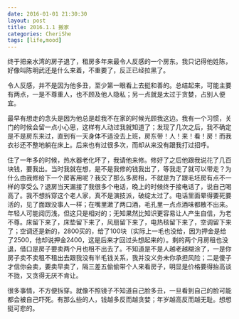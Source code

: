```yaml
---
date: 2016-01-01 21:30:30
layout: post
title: 2016.1.1 搬家
categories: CheriShe
tags: [life,mood]
---
```


终于把亲水湾的房子退了，租房多年来最令人反感的一个房东。我只记得他姓陈，好像叫陈明武还是什么来着，不重要了，反正已经拉黑了。

令人反感，并不是因为他多丑，至少第一眼看上去挺和善的。总结起来，可能主要有两点，一是不尊重人，也不顾及他人隐私；另一点就是太过于贪婪，占别人便宜。

<!-- more -->

最早有想走的念头是因为他总是趁我不在家的时候光顾我这边。我有一个习惯，关门的时候会留一点小心思，这样有人动过我就知道了；发现了几次之后，我不确定是不是房东来过，直到有一天身体不适没去上班，房东带！人！来！看！房！而我衣衫还不整地躺在床上。后来也有过很多次，而却从来没有跟我打过招呼。

住了一年多的时候，热水器老化坏了，我请他来修。修好了之后他跟我说花了几百块钱，要我出。当时我就在想，是不是我修的钱我出了，等我走了就可以带走？为什么由我修给下一个房客用呢？我交了那么多房租，不就是为了跟毛坯房有点不一样的享受么？退房当天漏接了我很多个电话，晚上的时候终于接电话了，说自己喝高了。我不想拆穿这个老人家，真不是演技派，破绽太过了。电话里面晕得要死要活的，见了面跟没事人一样；在嘴里漱了两口酒，毛孔里一点点酒味都散不出来。年轻人可能阅历浅，但这只是相对的；无知果然比知识更容易让人产生自信，为老不尊。床留下来了，床垫留下来了，风扇留下来了，电热毯留下来了，空调留下来了；空调还是新的，2800买的，给了100块（实际上一毛也没给，因为押金是给了2500，他却说押金2400，这是后来才回过头想起来的）。剩的两个月房租也没退，借口是房子要卖两个月也租不出去了。不知道是不是人越老越糊涂了，一是你房子卖不卖租不租出去跟我没有半毛钱关系，我并没义务未你承担风险；二是傻子才信你会卖，要卖早卖了，隔三差五偷偷带个人来看房子，明显是价格要得抬高谈不拢，又贪得无厌不肯让。

很多事情，不方便拆穿。就像不照镜子不知道自己脸多丑，一旦看到自己的脸可能都会被自己吓死。有那么些的人，钱越多反而越贪婪；年岁越高反而越无耻。想想挺可悲的。

